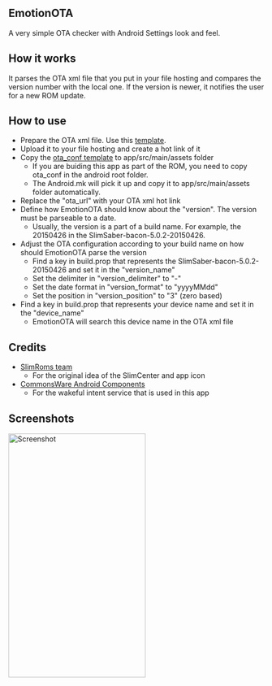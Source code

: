 EmotionOTA
-------
A very simple OTA checker with Android Settings look and feel.

How it works
------------
It parses the OTA xml file that you put in your file hosting and compares the version number with the local one.
If the version is newer, it notifies the user for a new ROM update.

How to use
----------
* Prepare the OTA xml file. Use this [template](https://raw.githubusercontent.com/SlimSaber/packages_apps_SlimOTA/lp5.0/examples/ota_lollipop.xml).
* Upload it to your file hosting and create a hot link of it
* Copy the [ota_conf template](https://raw.githubusercontent.com/SlimSaber/packages_apps_SlimOTA/lp5.0/examples/ota_conf) to app/src/main/assets folder
  * If you are buiding this app as part of the ROM, you need to copy ota_conf in the android root folder.
  * The Android.mk will pick it up and copy it to app/src/main/assets folder automatically.
* Replace the "ota_url" with your OTA xml hot link
* Define how EmotionOTA should know about the "version". The version must be parseable to a date.
  * Usually, the version is a part of a build name. For example, the 20150426 in the SlimSaber-bacon-5.0.2-20150426.
* Adjust the OTA configuration according to your build name on how should EmotionOTA parse the version
  * Find a key in build.prop that represents the SlimSaber-bacon-5.0.2-20150426 and set it in the "version_name"
  * Set the delimiter in "version_delimiter" to "-"
  * Set the date format in "version_format" to "yyyyMMdd"
  * Set the position in "version_position" to "3" (zero based)
* Find a key in build.prop that represents your device name and set it in the "device_name"
  * EmotionOTA will search this device name in the OTA xml file
  
Credits
-------
* [SlimRoms team](http://Slimroms.net/)
  * For the original idea of the SlimCenter and app icon
* [CommonsWare Android Components](https://github.com/commonsguy/cwac-wakeful)
  * For the wakeful intent service that is used in this app

Screenshots
-----------
<img alt="Screenshot"
   width="270" height="480" 
   src="https://raw.githubusercontent.com/SlimSaber/packages_apps_SlimOTA/lp5.0/screenshots/Screenshot_20150505_1317.png" />
